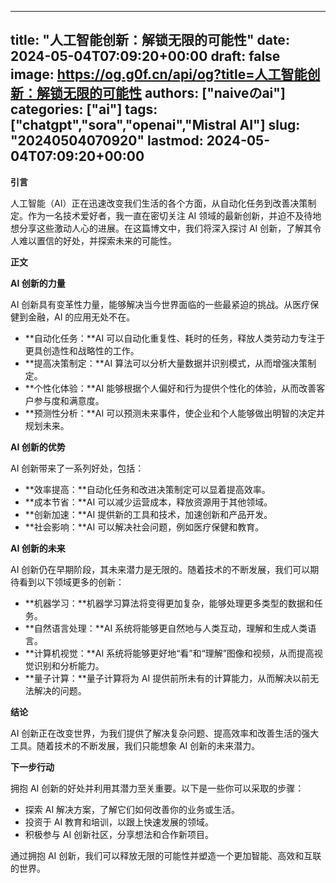 
---
title: "人工智能创新：解锁无限的可能性"
date: 2024-05-04T07:09:20+00:00
draft: false
image: https://og.g0f.cn/api/og?title=人工智能创新：解锁无限的可能性
authors: ["naiveのai"]
categories: ["ai"]
tags: ["chatgpt","sora","openai","Mistral AI"]
slug: "20240504070920"
lastmod: 2024-05-04T07:09:20+00:00
---
**引言**

人工智能（AI）正在迅速改变我们生活的各个方面，从自动化任务到改善决策制定。作为一名技术爱好者，我一直在密切关注 AI 领域的最新创新，并迫不及待地想分享这些激动人心的进展。在这篇博文中，我们将深入探讨 AI 创新，了解其令人难以置信的好处，并探索未来的可能性。

**正文**

**AI 创新的力量**

AI 创新具有变革性力量，能够解决当今世界面临的一些最紧迫的挑战。从医疗保健到金融，AI 的应用无处不在。

* **自动化任务：**AI 可以自动化重复性、耗时的任务，释放人类劳动力专注于更具创造性和战略性的工作。
* **提高决策制定：**AI 算法可以分析大量数据并识别模式，从而增强决策制定。
* **个性化体验：**AI 能够根据个人偏好和行为提供个性化的体验，从而改善客户参与度和满意度。
* **预测性分析：**AI 可以预测未来事件，使企业和个人能够做出明智的决定并规划未来。

**AI 创新的优势**

AI 创新带来了一系列好处，包括：

* **效率提高：**自动化任务和改进决策制定可以显着提高效率。
* **成本节省：**AI 可以减少运营成本，释放资源用于其他领域。
* **创新加速：**AI 提供新的工具和技术，加速创新和产品开发。
* **社会影响：**AI 可以解决社会问题，例如医疗保健和教育。

**AI 创新的未来**

AI 创新仍在早期阶段，其未来潜力是无限的。随着技术的不断发展，我们可以期待看到以下领域更多的创新：

* **机器学习：**机器学习算法将变得更加复杂，能够处理更多类型的数据和任务。
* **自然语言处理：**AI 系统将能够更自然地与人类互动，理解和生成人类语言。
* **计算机视觉：**AI 系统将能够更好地“看”和“理解”图像和视频，从而提高视觉识别和分析能力。
* **量子计算：**量子计算将为 AI 提供前所未有的计算能力，从而解决以前无法解决的问题。

**结论**

AI 创新正在改变世界，为我们提供了解决复杂问题、提高效率和改善生活的强大工具。随着技术的不断发展，我们只能想象 AI 创新的未来潜力。

**下一步行动**

拥抱 AI 创新的好处并利用其潜力至关重要。以下是一些你可以采取的步骤：

* 探索 AI 解决方案，了解它们如何改善你的业务或生活。
* 投资于 AI 教育和培训，以跟上快速发展的领域。
* 积极参与 AI 创新社区，分享想法和合作新项目。

通过拥抱 AI 创新，我们可以释放无限的可能性并塑造一个更加智能、高效和互联的世界。